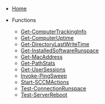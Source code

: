 <!-- docs/_sidebar.md -->

- [Home](/)

- Functions

    - [Get-ComputerTrackingInfo](Get-ComputerTrackingInfo.md)
    - [Get-ComputerUptime](Get-ComputerUptime.md)
    - [Get-DirectoryLastWriteTime](Get-DirectoryLastWriteTime.md)
    - [Get-InstalledSoftwareRunspace](Get-InstalledSoftwareRunspace.md)
    - [Get-MacAddress](Get-MacAddress.md)
    - [Get-PathStats](Get-PathStats.md)
    - [Get-UserSessions](Get-UserSessions.md)
    - [Invoke-PingSweep](Invoke-PingSweep.md)
    - [Start-SCCMActions](Start-SCCMActions.md)
    - [Test-ConnectionRunspace](Test-ConnectionRunspace.md)
    - [Test-ServerReboot](Test-ServerReboot.md)